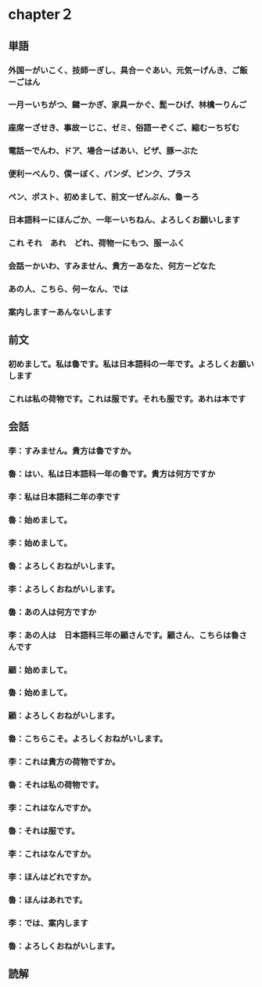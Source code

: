 # chapter２
## 単語
### 外国ーがいこく、技師ーぎし、具合ーぐあい、元気ーげんき、ご飯ーごはん
### 一月ーいちがつ、鍵ーかぎ、家具ーかぐ、髭ーひげ、林檎ーりんご
### 座席ーざせき、事故ーじこ、ゼミ、俗語ーぞくご、縮むーちぢむ
### 電話ーでんわ、ドア、場合ーばあい、ビザ、豚ーぶた
### 便利ーべんり、僕ーぼく、パンダ、ピンク、プラス
### ペン、ポスト、初めまして、前文ーぜんぶん、魯ーろ
### 日本語科ーにほんごか、一年ーいちねん、よろしくお願いします
### これ  それ　あれ　どれ、荷物ーにもつ、服ーふく    
### 会話ーかいわ、すみません、貴方ーあなた、何方ーどなた
### あの人、こちら、何ーなん、では
### 案内しますーあんないします
## 前文
### 初めまして。私は魯です。私は日本語科の一年です。よろしくお願いします
### これは私の荷物です。これは服です。それも服です。あれは本です
## 会話
### 李：すみません。貴方は魯ですか。
### 魯：はい、私は日本語科一年の魯です。貴方は何方ですか
### 李：私は日本語科二年の李です
### 魯：始めまして。
### 李：始めまして。
### 魯：よろしくおねがいします。
### 李：よろしくおねがいします。
### 魯：あの人は何方ですか
### 李：あの人は　日本語科三年の顧さんです。顧さん、こちらは魯さんです
### 顧：始めまして。
### 魯：始めまして。
### 顧：よろしくおねがいします。
### 魯：こちらこそ。よろしくおねがいします。
### 李：これは貴方の荷物ですか。
### 魯：それは私の荷物です。
### 李：これはなんですか。
### 魯：それは服です。
### 李：これはなんですか。
### 李：ほんはどれですか。
### 魯：ほんはあれです。
### 李：では、案内します
### 魯：よろしくおねがいします。
## 読解

